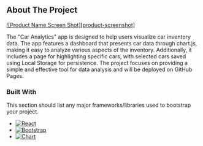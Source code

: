 ## About The Project

[![Product Name Screen Shot][product-screenshot]](https://example.com)

The "Car Analytics" app is designed to help users visualize car inventory data. The app features a dashboard that presents car data through chart.js, making it easy to analyze various aspects of the inventory. Additionally, it includes a page for highlighting specific cars, with selected cars saved using Local Storage for persistence. The project focuses on providing a simple and effective tool for data analysis and will be deployed on GitHub Pages.

### Built With

This section should list any major frameworks/libraries used to bootstrap your project.

- [![React][React.js]][React-url]
- [![Bootstrap][Bootstrap.com]][Bootstrap-url]
- [![Chart][Chart.js]][Chartjs-url]

[React.js]: https://img.shields.io/badge/React-20232A?style=for-the-badge&logo=react&logoColor=61DAFB
[React-url]: https://reactjs.org/
[Bootstrap.com]: https://img.shields.io/badge/Bootstrap-563D7C?style=for-the-badge&logo=bootstrap&logoColor=white
[Bootstrap-url]: https://getbootstrap.com
[Chart.js]: https://storage.googleapis.com/dycr-web/image/topic/chartjs/chartjs.png
[Chartjs-url]: https://www.chartjs.org/
